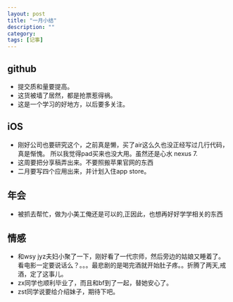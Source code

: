 ```yaml
---
layout: post
title: "一月小结"
description: ""
category:
tags: [记事]
---
```


## github
-   提交质和量要提高。
-   这货被墙了居然，都是抢票惹得祸。
-   这是一个学习的好地方，以后要多关注。

## iOS
-   刚好公司也要研究这个，之前真是懒，买了air这么久也没正经写过几行代码，真是惭愧。 所以我觉得pad买来也没大用。虽然还是心水 nexus 7.
-   这周要把分享稿弄出来。不要照搬苹果官网的东西
-   二月要写四个应用出来，并计划入住app store。

## 年会
-   被抓去帮忙，做为小美工俺还是可以的,正因此，也想再好好学学相关的东西

## 情感
-   和wsy jyz夫妇小聚了一下，刚好看了一代宗师，然后旁边的姑娘又睡着了。
看电影一定要说话么？。。。最悲剧的是喝完酒就开始肚子疼。。折腾了两天,戒酒，定了这事儿。
-   zx同学也顺利毕业了，而且和bf到了一起，替她安心了。
-   zst同学说要给介绍妹子，期待下吧。


